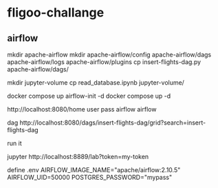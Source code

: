 # fligoo-challange

## airflow
mkdir apache-airflow
mkdir apache-airflow/config apache-airflow/dags apache-airflow/logs apache-airflow/plugins
cp insert-flights-dag.py apache-airflow/dags/

mkdir jupyter-volume
cp read_database.ipynb jupyter-volume/

docker compose up airflow-init -d
docker compose up -d

http://localhost:8080/home
user pass airflow airflow

dag
http://localhost:8080/dags/insert-flights-dag/grid?search=insert-flights-dag

run it


jupyter
http://localhost:8889/lab?token=my-token

define .env
AIRFLOW_IMAGE_NAME="apache/airflow:2.10.5"
AIRFLOW_UID=50000
POSTGRES_PASSWORD="mypass"
